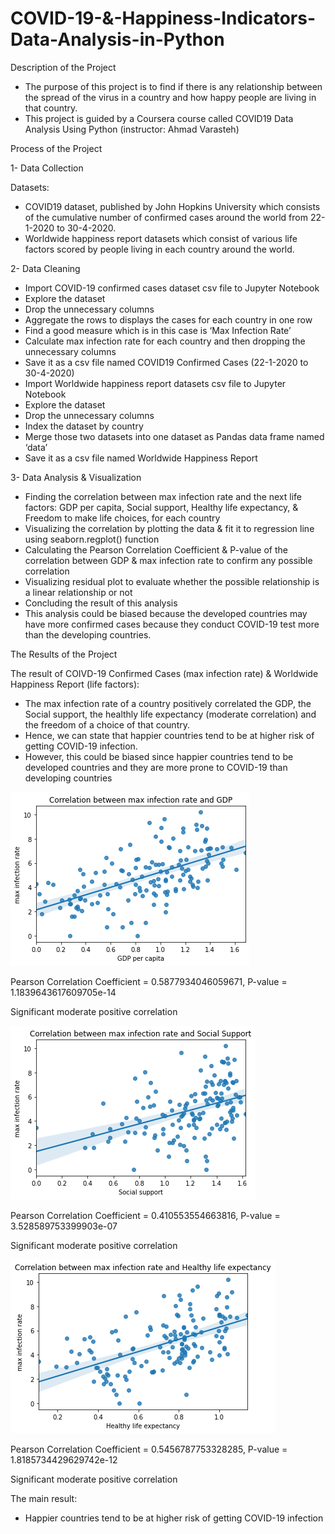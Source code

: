 
# COVID-19-&-Happiness-Indicators-Data-Analysis-in-Python 

Description of the Project
- The purpose of this project is to find if there is any relationship between the spread of the virus in a country and how happy people are living in that country. 
- This project is guided by a Coursera course called COVID19 Data Analysis Using Python (instructor: Ahmad Varasteh)
 
Process of the Project 

 1- Data Collection 
 
Datasets:
-	COVID19 dataset, published by John Hopkins University which consists of the cumulative number of confirmed cases around the world from 22-1-2020 to 30-4-2020.
-	Worldwide happiness report datasets which consist of various life factors scored by people living in each country around the world.


2- Data Cleaning 
-	Import COVID-19 confirmed cases dataset csv file to Jupyter Notebook 
-	Explore the dataset 
-	Drop the unnecessary columns 
-	Aggregate the rows to displays the cases for each country in one row
-	Find a good measure which is in this case is ‘Max Infection Rate’
-	Calculate max infection rate for each country and then dropping the unnecessary columns  
-	Save it as a csv file named COVID19 Confirmed Cases (22-1-2020 to 30-4-2020)
-	Import Worldwide happiness report datasets csv file to Jupyter Notebook
-	Explore the dataset 
-	Drop the unnecessary columns 
-	Index the dataset by country
-	Merge those two datasets into one dataset as Pandas data frame named ‘data’
-	Save it as a csv file named Worldwide Happiness Report


3- Data Analysis & Visualization 
-	Finding the correlation between max infection rate and the next life factors: GDP per capita, Social support, Healthy life expectancy, & Freedom to make life choices, for each country 
-	Visualizing the correlation by plotting the data & fit it to regression line using seaborn.regplot() function 
-	Calculating the Pearson Correlation Coefficient & P-value of the correlation between GDP & max infection rate to confirm any possible correlation
-	Visualizing residual plot to evaluate whether the possible relationship is a linear relationship or not
-	Concluding the result of this analysis
-	This analysis could be biased because the developed countries may have more confirmed cases because they conduct COVID-19 test more than the developing countries.


The Results of the Project

The result of COIVD-19 Confirmed Cases (max infection rate) & Worldwide Happiness Report (life factors):
-	The max infection rate of a country positively correlated the GDP, the Social support, the healthly life expectancy (moderate correlation) and the freedom of a choice of that country.
-	Hence, we can state that happier countries tend to be at higher risk of getting COVID-19 infection.
-	However, this could be biased since happier countries tend to be developed countries and they are more prone to COVID-19 than developing countries 


![](/images/Correlation_between_max_infection_rate_and_GDP.png)

Pearson Correlation Coefficient = 0.5877934046059671, P-value = 1.1839643617609705e-14

Significant moderate positive correlation


![](/images/Correlation_between_max_infection_rate_and_Social_Support.png)

Pearson Correlation Coefficient = 0.410553554663816, P-value = 3.528589753399903e-07

Significant moderate positive correlation


![](/images/Correlation_between_max_infection_rate_and_Healthy_life_expectancy.png)

Pearson Correlation Coefficient = 0.5456787753328285, P-value = 1.8185734429629742e-12

Significant moderate positive correlation



The main result:
-	Happier countries tend to be at higher risk of getting COVID-19 infection
